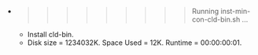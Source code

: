 * >>>>>>>>> Running inst-min-con-cld-bin.sh ...
  * Install cld-bin.
  * Disk size = 1234032K. Space Used = 12K. Runtime = 00:00:00:01.
